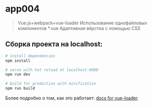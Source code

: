 # app004
> Vue.js+webpack+vue-loader
> Использование однофайловых компонентов *.vue
> Адаптивная вёрстка с помощью CSS

## Сборка проекта на localhost:
``` bash
# install dependencies
npm install

# serve with hot reload at localhost:8080
npm run dev

# build for production with minification
npm run build
```
Более подробно о том, как это работает: [docs for vue-loader](http://vuejs.github.io/vue-loader).

